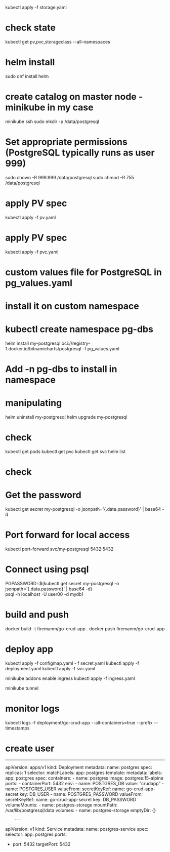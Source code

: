 
kubectl apply -f storage.yaml
# check state
kubectl get pv,pvc,storageclass --all-namespaces
# helm install
sudo dnf install helm

# create catalog on master node - minikube in my case
minikube ssh
sudo mkdir -p /data/postgresql

# Set appropriate permissions (PostgreSQL typically runs as user 999)
sudo chown -R 999:999 /data/postgresql
sudo chmod -R 755 /data/postgresql

# apply PV spec
kubectl apply -f pv.yaml

# apply PV spec
kubectl apply -f pvc.yaml

# custom values file for PostgreSQL in pg_values.yaml
# install it on custom namespace
# kubectl create namespace pg-dbs
helm install my-postgresql oci://registry-1.docker.io/bitnamicharts/postgresql -f pg_values.yaml 
# Add -n pg-dbs to install in namespace

# manipulating
helm uninstall my-postgresql
helm upgrade my-postgresql

# check
kubectl get pods
kubectl get pvc
kubectl get svc
helm list

# check
# Get the password
kubectl get secret my-postgresql -o jsonpath='{.data.password}' | base64 -d

# Port forward for local access
kubectl port-forward svc/my-postgresql 5432:5432

# Connect using psql
PGPASSWORD=$(kubectl get secret my-postgresql -o jsonpath='{.data.password}' | base64 -d) \
psql -h localhost -U user00 -d mydb1

# build and push
docker build -t firemanm/go-crud-app .
docker push firemanm/go-crud-app 

# deploy app
kubectl apply -f configmap.yaml - f secret.yaml
kubectl apply -f deployment.yaml
kubectl apply -f svc.yaml

minikube addons enable ingress
kubectl apply -f ingress.yaml

minikube tunnel

# monitor logs
kubectl logs -f deployment/go-crud-app --all-containers=true --prefix --timestamps

# create user

























---
apiVersion: apps/v1
kind: Deployment
metadata:
  name: postgres
spec:
  replicas: 1
  selector:
    matchLabels:
      app: postgres
  template:
    metadata:
      labels:
        app: postgres
    spec:
      containers:
      - name: postgres
        image: postgres:15-alpine
        ports:
        - containerPort: 5432
        env:
        - name: POSTGRES_DB
          value: "crudapp"
        - name: POSTGRES_USER
          valueFrom:
            secretKeyRef:
              name: go-crud-app-secret
              key: DB_USER
        - name: POSTGRES_PASSWORD
          valueFrom:
            secretKeyRef:
              name: go-crud-app-secret
              key: DB_PASSWORD
        volumeMounts:
        - name: postgres-storage
          mountPath: /var/lib/postgresql/data
      volumes:
      - name: postgres-storage
        emptyDir: {}




        ---
apiVersion: v1
kind: Service
metadata:
  name: postgres-service
spec:
  selector:
    app: postgres
  ports:
  - port: 5432
    targetPort: 5432